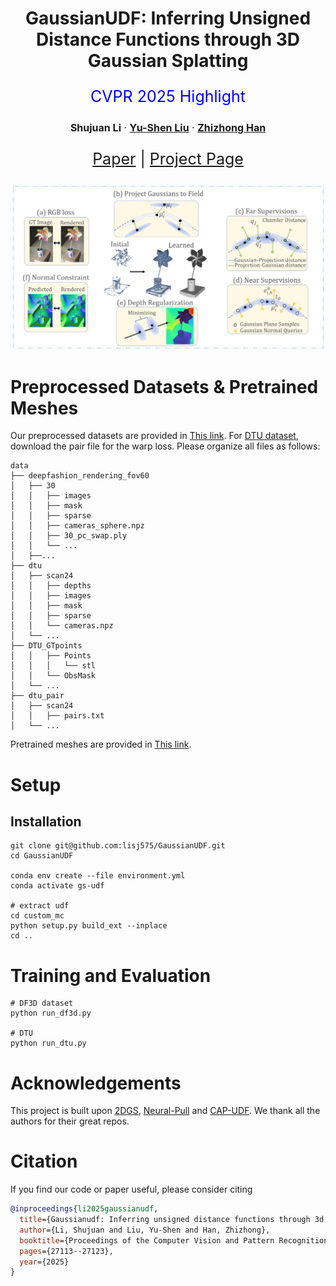 
<h1 align="center">GaussianUDF: Inferring Unsigned Distance Functions through 3D Gaussian Splatting</h1>
<p align="center" style="font-size:25px;color:blue" > CVPR 2025 Highlight</p>
<p align="center" style="font-size:16px" >
    <strong>Shujuan Li</strong></a>
    ·
    <a href="https://yushen-liu.github.io/"><strong>Yu-Shen Liu</strong></a>
    ·
    <a href="https://h312h.github.io/"><strong>Zhizhong Han</strong></a>
</p>
<p align="center" style="font-size:25px"><a href="https://arxiv.org/abs/2503.19458">Paper</a> | <a href="https://lisj575.github.io/GaussianUDF/">Project Page</a></p>

<div align="center"></div>
<div align="center"></div>
<p align="center">
    <img src="assets/gaussianudf_method.png" width="780" />
</p>


# Preprocessed Datasets & Pretrained Meshes

Our preprocessed datasets are provided in [This link](https://drive.google.com/drive/folders/1u0gox3ipzyKuHMxfTKnJkFdHsKRBuXCf?usp=drive_link). For [DTU dataset](https://drive.google.com/drive/folders/1SJFgt8qhQomHX55Q4xSvYE2C6-8tFll9), download the pair file for the warp loss. Please organize all files as follows:
```
data
├── deepfashion_rendering_fov60
│   ├── 30
│   │   ├── images
│   │   ├── mask
│   │   ├── sparse
│   │   ├── cameras_sphere.npz
│   │   ├── 30_pc_swap.ply
│   │   └── ...
│   ├──...
├── dtu
│   ├── scan24
│   │   ├── depths
│   │   ├── images
│   │   ├── mask
│   │   ├── sparse
│   │   └── cameras.npz
│   └── ...
├── DTU_GTpoints 
│   │   ├── Points
│   │   │   └── stl
│   │   └── ObsMask
│   └── ...
├── dtu_pair
│   ├── scan24
│   │   ├── pairs.txt
│   └── ...
```
Pretrained meshes are provided in [This link](https://drive.google.com/drive/folders/1i4zL6HMXH1Y1gwkibMuSbir9kVQRBcGi?usp=drive_link).

# Setup

## Installation

```shell
git clone git@github.com:lisj575/GaussianUDF.git
cd GaussianUDF

conda env create --file environment.yml
conda activate gs-udf

# extract udf
cd custom_mc
python setup.py build_ext --inplace
cd ..
```

# Training and Evaluation

```
# DF3D dataset
python run_df3d.py

# DTU 
python run_dtu.py
```


# Acknowledgements

This project is built upon [2DGS](https://github.com/hbb1/2d-gaussian-splatting), [Neural-Pull](https://github.com/mabaorui/NeuralPull) and [CAP-UDF](https://github.com/junshengzhou/CAP-UDF). We thank all the authors for their great repos.


# Citation

If you find our code or paper useful, please consider citing
```bibtex
@inproceedings{li2025gaussianudf,
  title={Gaussianudf: Inferring unsigned distance functions through 3d gaussian splatting},
  author={Li, Shujuan and Liu, Yu-Shen and Han, Zhizhong},
  booktitle={Proceedings of the Computer Vision and Pattern Recognition Conference},
  pages={27113--27123},
  year={2025}
}
```

